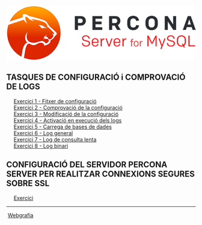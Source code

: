 ![logo](https://raw.githubusercontent.com/Josep88/MP10UF2-A2/master/img/P1.png)  
  
## TASQUES DE CONFIGURACIÓ i COMPROVACIÓ DE LOGS  
&nbsp;&nbsp;&nbsp;&nbsp;&nbsp;[Exercici 1 - Fitxer de configuració](https://github.com/Josep88/MP10UF2-A2/blob/master/Part1/exercici1.md)  
&nbsp;&nbsp;&nbsp;&nbsp;&nbsp;[Exercici 2 - Comprovació de la configuració](https://github.com/Josep88/MP10UF2-A2/blob/master/Part1/exercici2.md)  
&nbsp;&nbsp;&nbsp;&nbsp;&nbsp;[Exercici 3 - Modificació de la configuració](https://github.com/Josep88/MP10UF2-A2/blob/master/Part1/exercici3.md)  
&nbsp;&nbsp;&nbsp;&nbsp;&nbsp;[Exercici 4 - Activació en execució dels logs](https://github.com/Josep88/MP10UF2-A2/blob/master/Part1/exercici4.md)  
&nbsp;&nbsp;&nbsp;&nbsp;&nbsp;[Exercici 5 - Carrega de bases de dades](https://github.com/Josep88/MP10UF2-A2/blob/master/Part1/exercici5.md)  
&nbsp;&nbsp;&nbsp;&nbsp;&nbsp;[Exercici 6 - Log general](https://github.com/Josep88/MP10UF2-A2/blob/master/Part1/exercici6.md)  
&nbsp;&nbsp;&nbsp;&nbsp;&nbsp;[Exercici 7 - Log de consulta lenta](https://github.com/Josep88/MP10UF2-A2/blob/master/Part1/exercici7.md)  
&nbsp;&nbsp;&nbsp;&nbsp;&nbsp;[Exercici 8 - Log binari](https://github.com/Josep88/MP10UF2-A2/blob/master/Part1/exercici8.md)  
  
## CONFIGURACIÓ DEL SERVIDOR PERCONA SERVER PER REALITZAR CONNEXIONS SEGURES SOBRE SSL  
&nbsp;&nbsp;&nbsp;&nbsp;&nbsp;[Exercici](https://github.com/Josep88/MP10UF2-A2/blob/master/Part2/exercici.md) 
  
***  
  
&nbsp;[Webgrafia](https://github.com/Josep88/MP10UF2-A2/blob/master/webgrafia.md) 

